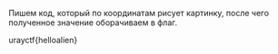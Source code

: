 Пишем код, который по координатам рисует картинку, после чего полученное значение оборачиваем в флаг.

urayctf{helloalien}
